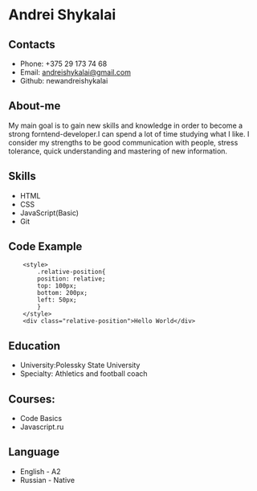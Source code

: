 # Andrei Shykalai

## Contacts

- Phone: +375 29 173 74 68
- Email: andreishykalai@gmail.com
- Github: newandreishykalai

## About-me

My main goal is to gain new skills and knowledge in order to become a strong forntend-developer.I can spend a lot of time studying what I like. I consider my strengths to be good communication with people, stress tolerance, quick understanding and mastering of new information.

## Skills

- HTML
- CSS
- JavaScript(Basic)
- Git

## Code Example

```
    <style>
        .relative-position{
        position: relative;
        top: 100px;
        bottom: 200px;
        left: 50px;
        }
    </style>
    <div class="relative-position">Hello World</div>
```

## Education

- University:Polessky State University
- Specialty: Athletics and football coach

## Courses:

- Code Basics
- Javascript.ru

## Language

- English - A2
- Russian - Native

